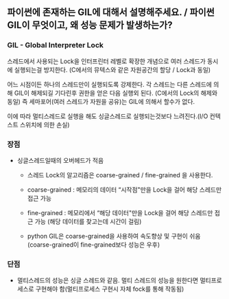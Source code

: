 
## 파이썬에 존재하는 GIL에 대해서 설명해주세요. / 파이썬 GIL이 무엇이고, 왜 성능 문제가 발생하는가?

### GIL - Global Interpreter Lock

스레드에서 사용되는 Lock을 인터프린터 레벨로 확장한 개념으로 여러 스레드가 동시에 실행되는걸 방지한다. (C에서의 뮤텍스와 같은 자원공간의 할당 / Lock과 동일)

어느 시점이든 하나의 스레드만이 실행되도록 강제한다. 각 스레드는 다른 스레드에 의해 GIL이 해제되길 기다린후 권한을 얻은 다음 실행외 된다. (C에서의 Lock의 해제와 동일) 즉 세마포어(여러 스레드가 자원을 공유)는 GIL에 의해서 할수가 없다.

이에 따라 멀티스레드로 실행을 해도 싱글스레드로 실행되는것보다 느려진다.(I/O 컨텍스트 스위치에 의한 손실)

  

### 장점

- 싱글스레드일때의 오버헤드가 적음

	- 스레드 Lock의 알고리즘은 coarse-grained / fine-grained 을 사용한다.

	- coarse-grained : 메모리의 데이터 “시작점"만을 Lock을 걸어 해당 스레드만 접근 가능

	- fine-grained : 메모리에서 “해당 데이터"만을 Lock을 걸어 해당 스레드만 접근 가능 (해당 데이터를 찾고는데 시간이 걸림)  

	- python GIL은 coarse-grained을 사용하여 속도향상 및 구현이 쉬움 (coarse-grained이 fine-grained보다 성능은 우후)

### 단점
- 멀티스레드의 성능은 싱글 스레드와 같음. 멀티 스레드의 성능을 원한다면 멀티프로세스로 구현해야 함(멀티프로세스 구현시 자체 fock를 통해 작동됨)
